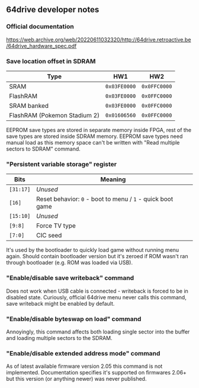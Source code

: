 ## 64drive developer notes

### Official documentation

https://web.archive.org/web/20220611032320/http://64drive.retroactive.be/64drive_hardware_spec.pdf


### Save location offset in SDRAM

| Type                         | HW1          | HW2          |
| ---------------------------- | ------------ | ------------ |
| SRAM                         | `0x03FE0000` | `0x0FFC0000` |
| FlashRAM                     | `0x03FE0000` | `0x0FFC0000` |
| SRAM banked                  | `0x03FE0000` | `0x0FFC0000` |
| FlashRAM (Pokemon Stadium 2) | `0x01606560` | `0x0FFC0000` |

EEPROM save types are stored in separate memory inside FPGA, rest of the save types are stored inside SDRAM memory.
EEPROM save types need manual load as this memory space can't be written with "Read multiple sectors to SDRAM" command.


### "Persistent variable storage" register

| Bits      | Meaning                                                    |
| --------- | ---------------------------------------------------------- |
| `[31:17]` | _Unused_                                                   |
| `[16]`    | Reset behavior: `0` - boot to menu / `1` - quick boot game |
| `[15:10]` | _Unused_                                                   |
| `[9:8]`   | Force TV type                                              |
| `[7:0]`   | CIC seed                                                   |

It's used by the bootloader to quickly load game without running menu again.
Should contain bootloader version but it's zeroed if ROM wasn't ran through bootloader (e.g. ROM was loaded via USB).


### "Enable/disable save writeback" command

Does not work when USB cable is connected - writeback is forced to be in disabled state.
Curiously, official 64drive menu never calls this command, save writeback might be enabled by default.


### "Enable/disable byteswap on load" command

Annoyingly, this command affects both loading single sector into the buffer and loading multiple sectors to the SDRAM.


### "Enable/disable extended address mode" command

As of latest available firmware version 2.05 this command is not implemented.
Documentation specifies it's supported on firmwares 2.06+ but this version (or anything newer) was never published.
